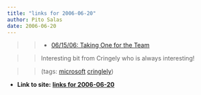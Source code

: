 ```yaml
---
title: "links for 2006-06-20"
author: Pito Salas
date: 2006-06-20
---
```



>>

>>   * [06/15/06: Taking One for the
Team](<http://www.pbs.org/cringely/rss1/redir/cringely/pulpit/pulpit20060615.html>)

>>

>> Interesting bit from Cringely who is always interesting!

>>

>> (tags: [microsoft](<http://del.icio.us/pitosalas/microsoft>)
[cringlely](<http://del.icio.us/pitosalas/cringlely>))

>>

>>


* **Link to site:** **[links for 2006-06-20](None)**

